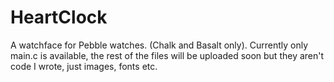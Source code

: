 # HeartClock
A watchface for Pebble watches. (Chalk and Basalt only). Currently only main.c is available, the rest of the files will be uploaded soon but they aren't code I wrote, just images, fonts etc.
